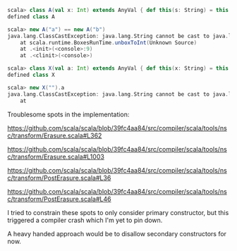```scala
scala> class A(val x: Int) extends AnyVal { def this(s: String) = this(s.length) }
defined class A

scala> new A("a") == new A("b")
java.lang.ClassCastException: java.lang.String cannot be cast to java.lang.Integer
    at scala.runtime.BoxesRunTime.unboxToInt(Unknown Source)
    at .<init>(<console>:9)
    at .<clinit>(<console>)

scala> class X(val a: Int) extends AnyVal { def this(x: String) = this(0) }
defined class X

scala> new X("").a
java.lang.ClassCastException: java.lang.String cannot be cast to java.lang.Integer
    at
```

Troublesome spots in the implementation:

https://github.com/scala/scala/blob/39fc4aa84/src/compiler/scala/tools/nsc/transform/Erasure.scala#L362

https://github.com/scala/scala/blob/39fc4aa84/src/compiler/scala/tools/nsc/transform/Erasure.scala#L1003

https://github.com/scala/scala/blob/39fc4aa84/src/compiler/scala/tools/nsc/transform/PostErasure.scala#L36

https://github.com/scala/scala/blob/39fc4aa84/src/compiler/scala/tools/nsc/transform/PostErasure.scala#L46

I tried to constrain these spots to only consider primary constructor, but this triggered a compiler crash which I'm yet to pin down.

A heavy handed approach would be to disallow secondary constructors for now.

